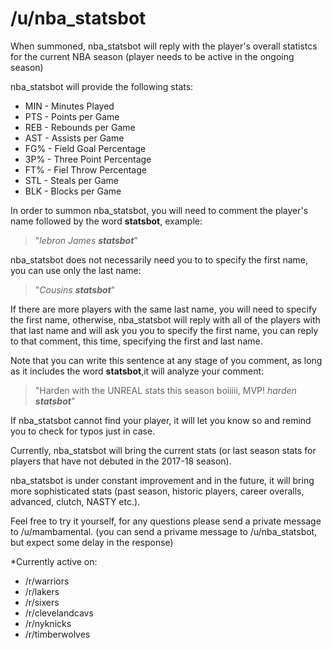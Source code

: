 # /u/nba_statsbot

When summoned, nba_statsbot will reply with the player's overall statistcs for the current NBA season (player needs to be active in the ongoing season)

nba_statsbot will provide the following stats:

* MIN - Minutes Played
* PTS - Points per Game
* REB - Rebounds per Game
* AST - Assists per Game
* FG% - Field Goal Percentage
* 3P% - Three Point Percentage
* FT% - Fiel Throw Percentage
* STL - Steals per Game
* BLK - Blocks per Game

In order to summon nba_statsbot, you will need to comment the player's name followed by the word **statsbot**, example:

> "_lebron James **statsbot**_"

nba_statsbot does not necessarily need you to to specify the first name, you can use only the last name:

> "_Cousins **statsbot**_" 

If there are more players with the same last name, you will need to specify the first name, otherwise, nba_statsbot will reply with all of the players with that last name and will ask you you to specify the first name, you can reply to that comment, this time, specifying the first and last name.

Note that you can write this sentence at any stage of you comment, as long as it includes the word **statsbot**,it will analyze your comment:

> "Harden with the UNREAL stats this season boiiiii, MVP! _harden **statsbot**_"

If nba_statsbot cannot find your player, it will let you know so and remind you to check for typos just in case.

Currently, nba_statsbot will bring the current stats (or last season stats for players that have not debuted in the 2017-18 season).

nba_statsbot is under constant improvement and in the future, it will bring more sophisticated stats (past season, historic players, career overalls, advanced, clutch, NASTY etc.).

Feel free to try it yourself, for any questions please send a private message to /u/mambamental. (you can send a privame message to /u/nba_statsbot, but expect some delay in the response)

*Currently active on: 

- /r/warriors
- /r/lakers
- /r/sixers
- /r/clevelandcavs
- /r/nyknicks
- /r/timberwolves
